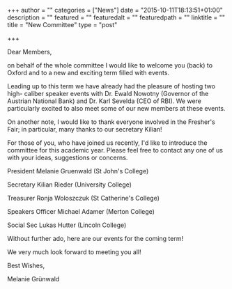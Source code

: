 +++
author = ""
categories = ["News"]
date = "2015-10-11T18:13:51+01:00"
description = ""
featured = ""
featuredalt = ""
featuredpath = ""
linktitle = ""
title = "New Committee"
type = "post"

+++

Dear Members,

on behalf of the whole committee I would like to welcome you (back) to Oxford
and to a new and exciting term filled with events.

Leading up to this term we have already had the pleasure of hosting two high-
caliber speaker events with Dr. Ewald Nowotny (Governor of the Austrian National
Bank) and Dr. Karl Sevelda (CEO of RBI). We were particularly excited to also
meet some of our new members at these events.

On another note, I would like to thank everyone involved in the Fresher's Fair; in
particular, many thanks to our secretary Kilian!

For those of you, who have joined us recently, I'd like to introduce the committee
for this academic year. Please feel free to contact any one of us with your ideas,
suggestions or concerns.

President
Melanie Gruenwald (St John's College)

Secretary
Kilian Rieder (University College)

Treasurer
Ronja Woloszczuk (St Catherine's College)

Speakers Officer
Michael Adamer (Merton College)

Social Sec
Lukas Hutter (Lincoln College)


Without further ado, here are our events for the coming term!

We very much look forward to meeting you all!

Best Wishes,

Melanie Grünwald
